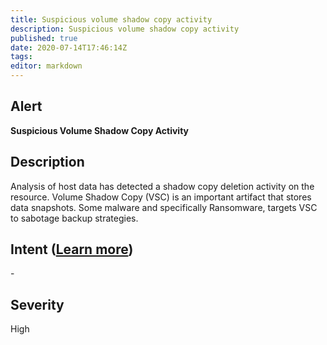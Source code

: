 ```yaml
---
title: Suspicious volume shadow copy activity
description: Suspicious volume shadow copy activity
published: true
date: 2020-07-14T17:46:14Z
tags:
editor: markdown
---
```


## Alert
**Suspicious Volume Shadow Copy Activity**

## Description
Analysis of host data has detected a shadow copy deletion activity on the resource. Volume Shadow Copy (VSC) is an important artifact that stores data snapshots. Some malware and specifically Ransomware, targets VSC to sabotage backup strategies.

## Intent ([Learn more](/public/security/alerts/intentions.md))
\-

## Severity
High




